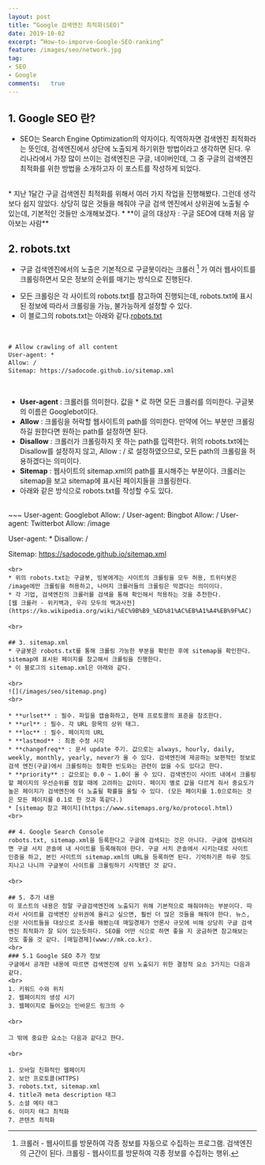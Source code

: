 ```yaml
---
layout: post
title: “Google 검색엔진 최적화(SEO)”
date: 2019-10-02
excerpt: “How-to-imporve-Google-SEO-ranking”
feature: /images/seo/network.jpg
tag:
- SEO
- Google
comments:	true
---
```


## 1. Google SEO 란?
* SEO는 Search Engine Optimization의 약자이다. 직역하자면 검색엔진 최적화라는 뜻인데, 검색엔진에서 상단에 노출되게 하기위한 방법이라고 생각하면 된다. 우리나라에서 가장 많이 쓰이는 검색엔진은 구글, 네이버인데, 그 중 구글의 검색엔진 최적화를 위한 방법을 소개하고자 이 포스트를 작성하게 되었다.
<br>
* 지난 1달간 구글 검색엔진 최적화를 위해서 여러 가지 작업을 진행해봤다. 그런데 생각보다 쉽지 않았다. 상당히 많은 것들을 해줘야 구글 검색 엔진에서 상위권에 노출될 수 있는데, 기본적인 것들만 소개해보겠다.
* **이 글의 대상자 : 구글 SEO에 대해 처음 알아보는 사람**
 
<br>


## 2. robots.txt
* 구글 검색엔진에서의 노출은 기본적으로 구글봇이라는 크롤러 [^1] 가 여러 웹사이트를 크롤링하면서 모은 정보의 순위를 매기는 방식으로 진행된다. 

[^1]: 크롤러 - 웹사이트를 방문하여 각종 정보를 자동으로 수집하는 프로그램. 검색엔진의 근간이 된다.  크롤링 - 웹사이트를 방문하여 각종 정보를 수집하는 행위.

* 모든 크롤링은 각 사이트의 robots.txt를 참고하여 진행되는데, robots.txt에 표시된 정보에 따라서 크롤링을 가능, 불가능하게 설정할 수 있다. 
* 이 블로그의 robots.txt는 아래와 같다.[robots.txt](https://sadocode.github.io/robots.txt)

<br>

~~~
# Allow crawling of all content
User-agent: *
Allow: /
Sitemap: https://sadocode.github.io/sitemap.xml 
~~~

<br>

* **User-agent** : 크롤러를 의미한다. 값을 * 로 하면 모든 크롤러를 의미한다. 구글봇의 이름은 Googlebot이다.
* **Allow** : 크롤링을 허락할 웹사이트의 path를 의미한다. 만약에 어느 부분만 크롤링하길 원한다면 원하는 path를 설정하면 된다.
* **Disallow** : 크롤러가 크롤링하지 못 하는 path를 입력한다. 위의 robots.txt에는 Disallow를 설정하지 않고, Allow : / 로 설정하였으므로, 모든 path의 크롤링을 허용하겠다는 의미이다.
* **Sitemap** : 웹사이트의 sitemap.xml의 path를 표시해주는 부분이다. 크롤러는 sitemap을 보고 sitemap에 표시된 페이지들을 크롤링한다.
* 아래와 같은 방식으로 robots.txt를 작성할 수도 있다.

<br>
~~~
User-agent: Googlebot
Allow: /
User-agent: Bingbot
Allow: /
User-agent: Twitterbot
Allow: /image

User-agent: *
Disallow: /

Sitemap: https://sadocode.github.io/sitemap.xml
~~~
<br>
* 위의 robots.txt는 구글봇, 빙봇에게는 사이트의 크롤링을 모두 허용, 트위터봇은 /image에만 크롤링을 허용하고, 나머지 크롤러들의 크롤링은 막겠다는 의미이다.
* 각 기업, 검색엔진의 크롤러를 검색을 통해 확인해서 적용하는 것을 추천한다.
[웹 크롤러 - 위키백과, 우리 모두의 백과사전](https://ko.wikipedia.org/wiki/%EC%9B%B9_%ED%81%AC%EB%A1%A4%EB%9F%AC)

<br>

## 3. sitemap.xml
* 구글봇은 robots.txt를 통해 크롤링 가능한 부분을 확인한 후에 sitemap을 확인한다. sitemap에 표시된 페이지를 참고해서 크롤링을 진행한다.
* 이 블로그의 sitemap.xml은 아래와 같다.

<br>
![](/images/seo/sitemap.png)
<br>

* **urlset** : 필수. 파일을 캡슐화하고, 현재 프로토콜의 표준을 참조한다.
* **url** : 필수. 각 URL 항목의 상위 태그.
* **loc** : 필수. 페이지의 URL
* **lastmod** : 최종 수정 시각
* **changefreq** : 문서 update 주기. 값으로는 always, hourly, daily, weekly, monthly, yearly, never가 올 수 있다. 검색엔진에 제공하는 보편적인 정보로 검색 엔진(구글)에서 크롤링하는 정확한 빈도와는 관련이 없을 수도 있다고 한다.
* **priority** : 값으로는 0.0 ~ 1.0이 올 수 있다. 검색엔진이 사이트 내에서 크롤링할 페이지의 우선순위를 정할 때에 고려하는 값이다. 페이지 별로 값을 다르게 줘서 중요도가 높은 페이지가 검색엔진에 더 노출될 확률을 올릴 수 있다. (모든 페이지를 1.0으로하는 것은 모든 페이지를 0.1로 한 것과 똑같다.)
* [sitemap 참고 페이지](https://www.sitemaps.org/ko/protocol.html)
<br>

## 4. Google Search Console
robots.txt, sitemap.xml을 등록한다고 구글에 검색되는 것은 아니다. 구글에 검색되려면 구글 서치 콘솔에 내 사이트를 등록해줘야 한다. 구글 서치 콘솔에서 시키는대로 사이트 인증을 하고, 본인 사이트의 sitemap.xml의 URL을 등록하면 된다. 기억하기론 하루 정도 지나고 나니까 구글봇이 사이트를 크롤링하기 시작했던 것 같다.

<br>

## 5. 추가 내용
이 포스트의 내용은 정말 구글검색엔진에 노출되기 위해 기본적으로 해줘야하는 부분이다. 따라서 사이트를 검색엔진 상위권에 올리고 싶으면, 훨씬 더 많은 것들을 해줘야 한다. 뉴스, 신문 사이트들을 대상으로 조사를 해봤는데 매일경제가 언론사 규모에 비해 상당히 구글 검색엔진 최적화가 잘 되어 있는듯하다. SEO를 어떤 식으로 하면 좋을 지 궁금하면 참고해보는 것도 좋을 것 같다. [매일경제](www://mk.co.kr).
<br>
### 5.1 Google SEO 추가 정보
구글에서 공개한 내용에 따르면 검색엔진에 상위 노출되기 위한 결정적 요소 3가지는 다음과 같다.
<br>
1. 키워드 수와 위치
2. 웹페이지의 생성 시기
3. 웹페이지로 들어오는 인바운드 링크의 수

<br>

그 밖에 중요한 요소는 다음과 같다고 한다.

<br>

1. 모바일 친화적인 웹페이지
2. 보안 프로토콜(HTTPS)
3. robots.txt, sitemap.xml
4. title과 meta description 태그
5. 소셜 메타 태그
6. 이미지 태그 최적화
7. 콘텐츠 최적화
